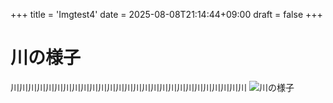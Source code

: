 +++
title = 'Imgtest4'
date = 2025-08-08T21:14:44+09:00
draft = false
+++
# 川の様子
川川川川川川川川川川川川川川川川川川川川川川川川川川川
<img class="cimg" src="../river.jpg" alt="川の様子">
